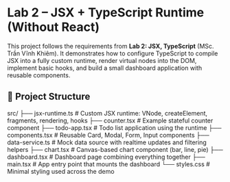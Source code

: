# Lab 2 – JSX + TypeScript Runtime (Without React)

This project follows the requirements from **Lab 2: JSX, TypeScript** (MSc. Trần Vĩnh Khiêm). It demonstrates how to configure TypeScript to compile JSX into a fully custom runtime, render virtual nodes into the DOM, implement basic hooks, and build a small dashboard application with reusable components.

## 📁 Project Structure


src/
├── jsx-runtime.ts     # Custom JSX runtime: VNode, createElement, fragments, rendering, hooks
├── counter.tsx        # Example stateful counter component
├── todo-app.tsx       # Todo list application using the runtime
├── components.tsx     # Reusable Card, Modal, Form, Input components
├── data-service.ts    # Mock data source with realtime updates and filtering helpers
├── chart.tsx          # Canvas-based chart component (bar, line, pie)
├── dashboard.tsx      # Dashboard page combining everything together
├── main.tsx           # App entry point that mounts the dashboard
└── styles.css         # Minimal styling used across the demo

